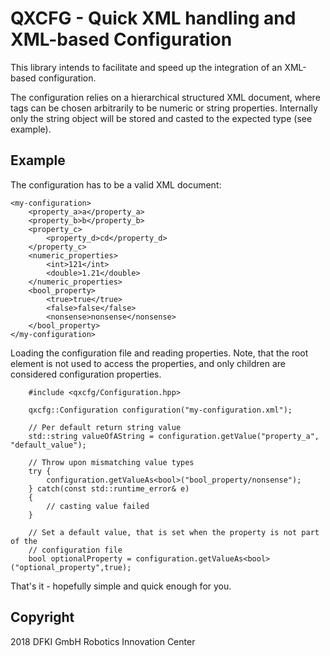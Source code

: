 # QXCFG - Quick XML handling and XML-based Configuration

This library intends to facilitate and speed up the integration of an XML-based
configuration.

The configuration relies on a hierarchical structured XML document, where tags
can be chosen arbitrarily to be numeric or string properties.
Internally only the string object will be stored and casted to the expected
type (see example).

## Example

The configuration has to be a valid XML document:
```
<my-configuration>
    <property_a>a</property_a>
    <property_b>b</property_b>
    <property_c>
        <property_d>cd</property_d>
    </property_c>
    <numeric_properties>
        <int>121</int>
        <double>1.21</double>
    </numeric_properties>
    <bool_property>
        <true>true</true>
        <false>false</false>
        <nonsense>nonsense</nonsense>
    </bool_property>
</my-configuration>
```


Loading the configuration file and reading properties.
Note, that the root element is not used to access the properties, and only
children are considered configuration properties.

```
    #include <qxcfg/Configuration.hpp>
    
    qxcfg::Configuration configuration("my-configuration.xml");

    // Per default return string value
    std::string valueOfAString = configuration.getValue("property_a", "default_value");

    // Throw upon mismatching value types
    try {
        configuration.getValueAs<bool>("bool_property/nonsense");
    } catch(const std::runtime_error& e)
    {
        // casting value failed
    }

    // Set a default value, that is set when the property is not part of the
    // configuration file
    bool optionalProperty = configuration.getValueAs<bool>("optional_property",true);

```

That's it - hopefully simple and quick enough for you.

## Copyright
2018 DFKI GmbH Robotics Innovation Center
